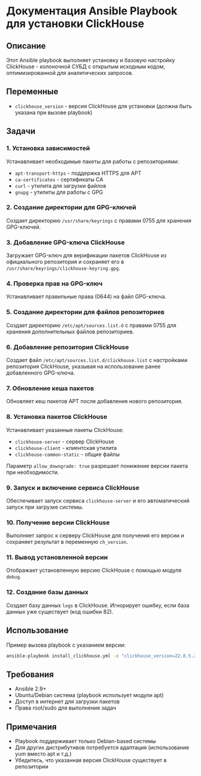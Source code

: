 # Документация Ansible Playbook для установки ClickHouse

## Описание

Этот Ansible playbook выполняет установку и базовую настройку ClickHouse - колоночной СУБД с открытым исходным кодом, оптимизированной для аналитических запросов.

## Переменные

- `clickhouse_version` - версия ClickHouse для установки (должна быть указана при вызове playbook)

## Задачи

### 1. Установка зависимостей
Устанавливает необходимые пакеты для работы с репозиториями:
- `apt-transport-https` - поддержка HTTPS для APT
- `ca-certificates` - сертификаты CA
- `curl` - утилита для загрузки файлов
- `gnupg` - утилиты для работы с GPG

### 2. Создание директории для GPG-ключей
Создает директорию `/usr/share/keyrings` с правами 0755 для хранения GPG-ключей.

### 3. Добавление GPG-ключа ClickHouse
Загружает GPG-ключ для верификации пакетов ClickHouse из официального репозитория и сохраняет его в `/usr/share/keyrings/clickhouse-keyring.gpg`.

### 4. Проверка прав на GPG-ключ
Устанавливает правильные права (0644) на файл GPG-ключа.

### 5. Создание директории для файлов репозиториев
Создает директорию `/etc/apt/sources.list.d` с правами 0755 для хранения дополнительных файлов репозиториев.

### 6. Добавление репозитория ClickHouse
Создает файл `/etc/apt/sources.list.d/clickhouse.list` с настройками репозитория ClickHouse, указывая на использование ранее добавленного GPG-ключа.

### 7. Обновление кеша пакетов
Обновляет кеш пакетов APT после добавления нового репозитория.

### 8. Установка пакетов ClickHouse
Устанавливает указанные пакеты ClickHouse:
- `clickhouse-server` - сервер ClickHouse
- `clickhouse-client` - клиентская утилита
- `clickhouse-common-static` - общие файлы

Параметр `allow_downgrade: true` разрешает понижение версии пакета при необходимости.

### 9. Запуск и включение сервиса ClickHouse
Обеспечивает запуск сервиса `clickhouse-server` и его автоматический запуск при загрузке системы.

### 10. Получение версии ClickHouse
Выполняет запрос к серверу ClickHouse для получения его версии и сохраняет результат в переменную `ch_version`.

### 11. Вывод установленной версии
Отображает установленную версию ClickHouse с помощью модуля `debug`.

### 12. Создание базы данных
Создает базу данных `logs` в ClickHouse. Игнорирует ошибку, если база данных уже существует (код ошибки 82).

## Использование

Пример вызова playbook с указанием версии:
```bash
ansible-playbook install_clickhouse.yml -e "clickhouse_version=22.8.5.29"
```

## Требования

- Ansible 2.9+
- Ubuntu/Debian система (playbook использует модули apt)
- Доступ в интернет для загрузки пакетов
- Права root/sudo для выполнения задач

## Примечания

- Playbook поддерживает только Debian-based системы
- Для других дистрибутивов потребуется адаптация (использование yum вместо apt и т.д.)
- Убедитесь, что указанная версия ClickHouse существует в репозитории